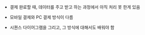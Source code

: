 
- 결제 완료할 때, 데이터를 주고 받고 하는 과정에서 아직 처리 못 한게 있음 

- 모바일 결제와 PC 결제 방식이 다름 

- 시퀀스 다이어그램을 그리고, 그 방식에 대해서도 배워야 함 